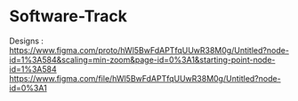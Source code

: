 # Software-Track

Designs : https://www.figma.com/proto/hWl5BwFdAPTfqUUwR38M0g/Untitled?node-id=1%3A584&scaling=min-zoom&page-id=0%3A1&starting-point-node-id=1%3A584
          https://www.figma.com/file/hWl5BwFdAPTfqUUwR38M0g/Untitled?node-id=0%3A1
